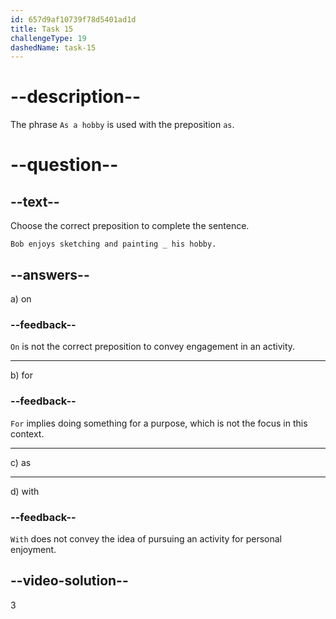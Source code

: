 ```yaml
---
id: 657d9af10739f78d5401ad1d
title: Task 15
challengeType: 19
dashedName: task-15
---
```


# --description--

The phrase `As a hobby` is used with the preposition `as`.

# --question--

## --text--

Choose the correct preposition to complete the sentence.

`Bob enjoys sketching and painting _ his hobby.`

## --answers--

a) on

### --feedback--

`On` is not the correct preposition to convey engagement in an activity.

---

b) for

### --feedback--

`For` implies doing something for a purpose, which is not the focus in this context.

---

c) as

---

d) with

### --feedback--

`With` does not convey the idea of pursuing an activity for personal enjoyment.

## --video-solution--

3
